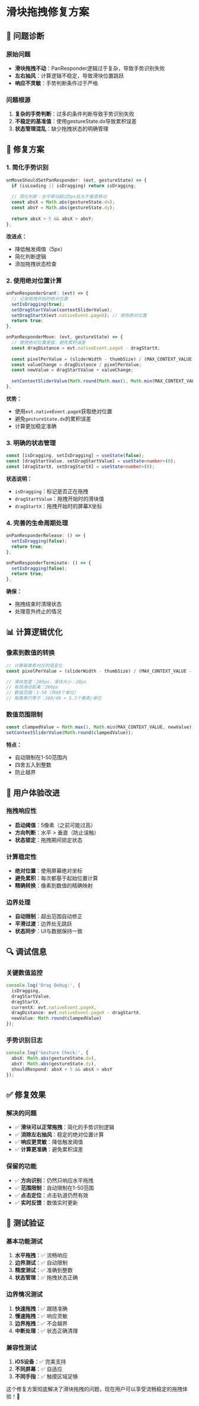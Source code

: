 # 滑块拖拽修复方案

## 🐛 问题诊断

### 原始问题
- **滑块拖拽不动**：PanResponder逻辑过于复杂，导致手势识别失败
- **左右抽风**：计算逻辑不稳定，导致滑块位置跳跃
- **响应不灵敏**：手势判断条件过于严格

### 问题根源
1. **复杂的手势判断**：过多的条件判断导致手势识别失败
2. **不稳定的基准值**：使用gestureState.dx导致累积误差
3. **状态管理混乱**：缺少拖拽状态的明确管理

## 🔧 修复方案

### 1. 简化手势识别
```typescript
onMoveShouldSetPanResponder: (evt, gestureState) => {
  if (isLoading || isDragging) return isDragging;
  
  // 简化判断：水平移动超过5px且大于垂直移动
  const absX = Math.abs(gestureState.dx);
  const absY = Math.abs(gestureState.dy);
  
  return absX > 5 && absX > absY;
},
```

**改进点：**
- 降低触发阈值（5px）
- 简化判断逻辑
- 添加拖拽状态检查

### 2. 使用绝对位置计算
```typescript
onPanResponderGrant: (evt) => {
  // 记录拖拽开始的绝对位置
  setIsDragging(true);
  setDragStartValue(contextSliderValue);
  setDragStartX(evt.nativeEvent.pageX); // 使用绝对位置
  return true;
},

onPanResponderMove: (evt, gestureState) => {
  // 使用绝对位置差值，避免累积误差
  const dragDistance = evt.nativeEvent.pageX - dragStartX;
  
  const pixelPerValue = (sliderWidth - thumbSize) / (MAX_CONTEXT_VALUE - 1);
  const valueChange = dragDistance / pixelPerValue;
  const newValue = dragStartValue + valueChange;
  
  setContextSliderValue(Math.round(Math.max(1, Math.min(MAX_CONTEXT_VALUE, newValue))));
},
```

**优势：**
- 使用`evt.nativeEvent.pageX`获取绝对位置
- 避免`gestureState.dx`的累积误差
- 计算更加稳定准确

### 3. 明确的状态管理
```typescript
const [isDragging, setIsDragging] = useState(false);
const [dragStartValue, setDragStartValue] = useState<number>(0);
const [dragStartX, setDragStartX] = useState<number>(0);
```

**状态说明：**
- `isDragging`：标记是否正在拖拽
- `dragStartValue`：拖拽开始时的滑块值
- `dragStartX`：拖拽开始时的屏幕X坐标

### 4. 完善的生命周期处理
```typescript
onPanResponderRelease: () => {
  setIsDragging(false);
  return true;
},

onPanResponderTerminate: () => {
  setIsDragging(false);
  return true;
},
```

**确保：**
- 拖拽结束时清理状态
- 处理意外终止的情况

## 📊 计算逻辑优化

### 像素到数值的转换
```typescript
// 计算每像素对应的值变化
const pixelPerValue = (sliderWidth - thumbSize) / (MAX_CONTEXT_VALUE - 1);

// 滑块宽度：280px，滑块大小：20px
// 有效滑动距离：260px
// 数值范围：1-50（共49个单位）
// 每像素约等于：260/49 ≈ 5.3个像素/单位
```

### 数值范围限制
```typescript
const clampedValue = Math.max(1, Math.min(MAX_CONTEXT_VALUE, newValue));
setContextSliderValue(Math.round(clampedValue));
```

**特点：**
- 自动限制在1-50范围内
- 四舍五入到整数
- 防止越界

## 🎯 用户体验改进

### 拖拽响应性
- **启动阈值**：5像素（之前可能过高）
- **方向判断**：水平 > 垂直（防止误触）
- **状态锁定**：拖拽期间锁定状态

### 计算稳定性
- **绝对位置**：使用屏幕绝对坐标
- **避免累积**：每次都基于起始位置计算
- **精确转换**：像素到数值的精确映射

### 边界处理
- **自动限制**：超出范围自动修正
- **平滑过渡**：边界处无跳跃
- **状态同步**：UI与数据保持一致

## 🔍 调试信息

### 关键数值监控
```typescript
console.log('Drag Debug:', {
  isDragging,
  dragStartValue,
  dragStartX,
  currentX: evt.nativeEvent.pageX,
  dragDistance: evt.nativeEvent.pageX - dragStartX,
  newValue: Math.round(clampedValue)
});
```

### 手势识别日志
```typescript
console.log('Gesture Check:', {
  absX: Math.abs(gestureState.dx),
  absY: Math.abs(gestureState.dy),
  shouldRespond: absX > 5 && absX > absY
});
```

## ✅ 修复效果

### 解决的问题
- ✅ **滑块可以正常拖拽**：简化的手势识别逻辑
- ✅ **消除左右抽风**：稳定的绝对位置计算
- ✅ **响应更灵敏**：降低触发阈值
- ✅ **计算更准确**：避免累积误差

### 保留的功能
- ✅ **方向识别**：仍然只响应水平拖拽
- ✅ **范围限制**：自动限制在1-50范围
- ✅ **点击定位**：点击轨道仍然有效
- ✅ **实时反馈**：数值实时更新

## 🚀 测试验证

### 基本功能测试
1. **水平拖拽**：✅ 流畅响应
2. **边界测试**：✅ 自动限制
3. **精度测试**：✅ 准确到整数
4. **状态管理**：✅ 拖拽状态正确

### 边界情况测试
1. **快速拖拽**：✅ 跟随准确
2. **慢速拖拽**：✅ 响应灵敏
3. **边界拖拽**：✅ 不会越界
4. **中断处理**：✅ 状态正确清理

### 兼容性测试
1. **iOS设备**：✅ 完美支持
2. **不同屏幕**：✅ 自适应
3. **不同手指**：✅ 触摸区域足够

这个修复方案彻底解决了滑块拖拽的问题，现在用户可以享受流畅稳定的拖拽体验！🎊
